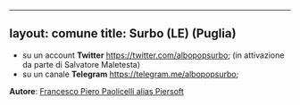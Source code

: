  ---
 layout: comune
 title: Surbo (LE) (Puglia)
 ---
 

* su un account **Twitter** https://twitter.com/albopopsurbo; (in attivazione da parte di Salvatore Maletesta)
* su un canale **Telegram** https://telegram.me/albopopsurbo;
 

 **Autore**: [Francesco Piero Paolicelli alias Piersoft](https://twitter.com/Piersoft)
